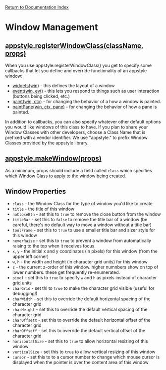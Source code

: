 [Return to Documentation Index](/README.md)

# Window Management

## [appstyle.registerWindowClass(className, props)](#register-window-class)

When you use appstyle.registerWindowClass() you get to specify some callbacks that let you define and override functionality of an appstyle window:

  * [widgets(win)](docs/callbacks.md#widgets-handler) - this defines the layout of a window
  * [event(win, evt)](docs/callbacks.md#event-handler) - this lets you respond to things such as user interaction (buttons being clicked, etc.)
  * [paint(win, ctx)](docs/callbacks.md#paint-handler) - for changing the behavior of a how a window is painted.
  * [paintPane(win, ctx, pane)](docs/callbacks.md#paintPane-handler) - for changing the behavior of how a pane is painted.

In addition to callbacks, you can also specify whatever other default options you would like windows of this class to have. If you plan to share your Window Classes with other developers, choose a Class Name that is prefixed with a vendor identifier.  We use "appstyle." to prefix Window Classes provided by the appstyle library.

## [appstyle.makeWindow(props)](#make-window)

As a minimum, props should include a field called `class` which specifies which Window Class to apply to the window being created.

## Window Properties

  * `class` - the Window Class for the type of window you'd like to create
  * `title` - the title of this window
  * `noCloseBtn` - set this to `true` to remove the close button from the window
  * `titleBar` - set this to `false` to remove the title bar of a window (be careful, there's no default way to move a window without a title bar)
  * `toolFrame` - set this to `true` to use a smaller title bar and sizer style for this window
  * `neverRaise` - set this to `true` to prevent a window from automatically raising to the top when it receives focus.
  * `x`, `y` - the initial x and y coordinates (in pixels) for this window (from the upper left corner)
  * `w`, `h` - the width and height (in character grid units) for this window
  * `z` - the current z-order of this window. higher numnbers show on top of lower numbers. these get frequently re-enumerated.
  * `pixel` - set this to `true` to specify `w` and `h` as pixels instead of character grid units
  * `charGrid` - set thi to `true` to make the character grid visible (useful for debugging!)
  * `charWidth` - set this to override the default horizontal spacing of the character grid
  * `charHeight` - set this to override the default vertical spacing of the character grid
  * `charOffsetX` - set this to override the default horizontal offset of the character grid
  * `charOffsetY` - set this to override the default vertical offset of the character grid
  * `horizontalSize` - set this to `true` to allow horizontal resizing of this window
  * `verticalSize` - set this to `true` to allow vertical resizing of this window
  * `cursor` - set this to to a cursor number to change which mouse cursor is displayed when the pointer is over the content area of this window
